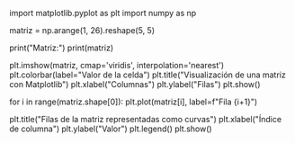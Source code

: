 import matplotlib.pyplot as plt
import numpy as np

matriz = np.arange(1, 26).reshape(5, 5)

print("Matriz:")
print(matriz)

plt.imshow(matriz, cmap='viridis', interpolation='nearest')
plt.colorbar(label="Valor de la celda")
plt.title("Visualización de una matriz con Matplotlib")
plt.xlabel("Columnas")
plt.ylabel("Filas")
plt.show()

for i in range(matriz.shape[0]):
    plt.plot(matriz[i], label=f"Fila {i+1}")

plt.title("Filas de la matriz representadas como curvas")
plt.xlabel("Índice de columna")
plt.ylabel("Valor")
plt.legend()
plt.show()

